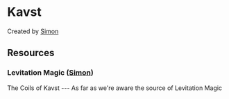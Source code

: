 # Kavst
Created by [Simon](/Players/Simon.md)

## Resources

### Levitation Magic ([Simon](/Players/Simon.md))
The Coils of Kavst --- As far as we're aware the source of Levitation Magic
